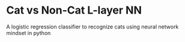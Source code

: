 # Cat vs Non-Cat L-layer NN
 A logistic regression classifier to recognize cats using neural network mindset in python
